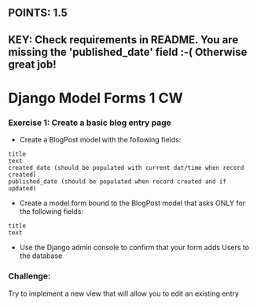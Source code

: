 ## POINTS: 1.5
## KEY: Check requirements in README. You are missing the 'published_date' field :-( Otherwise great job!


# Django Model Forms 1 CW

### Exercise 1: Create a basic blog entry page
* Create a BlogPost model with the following fields:
```
title
text
created_date (should be populated with current dat/time when record created)
published_date (should be populated when record created and if updated)
```
* Create a model form bound to the BlogPost model that asks ONLY for the following fields:
```
title
text
```
* Use the Django admin console to confirm that your form adds Users to the database

### Challenge:
Try to implement a new view that will allow you to edit an existing entry
